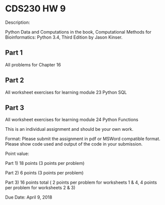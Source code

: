 # CDS230 HW 9

Description: 

Python Data and Computations in the book, Computational Methods for Bioinformatics: Python 3.4, Third Edition by Jason Kinser.

## Part 1

All problems for Chapter 16 

## Part 2

All worksheet exercises for learning module 23 Python SQL

## Part 3

All worksheet exercises for learning module 24 Python Functions

This is an individual assignment and should be your own work. 

Format: Please submit the assignment in pdf or MSWord compatible format. Please show code used and output of the code in your submission.

 

Point value: 

Part 1) 18 points (3 points per problem)

Part 2) 6 points (3 points per problem)

Part 3) 16 points total ( 2 points per problem for worksheets 1 & 4, 4 points per problem for worksheets 2 & 3)

Due Date: April 9, 2018